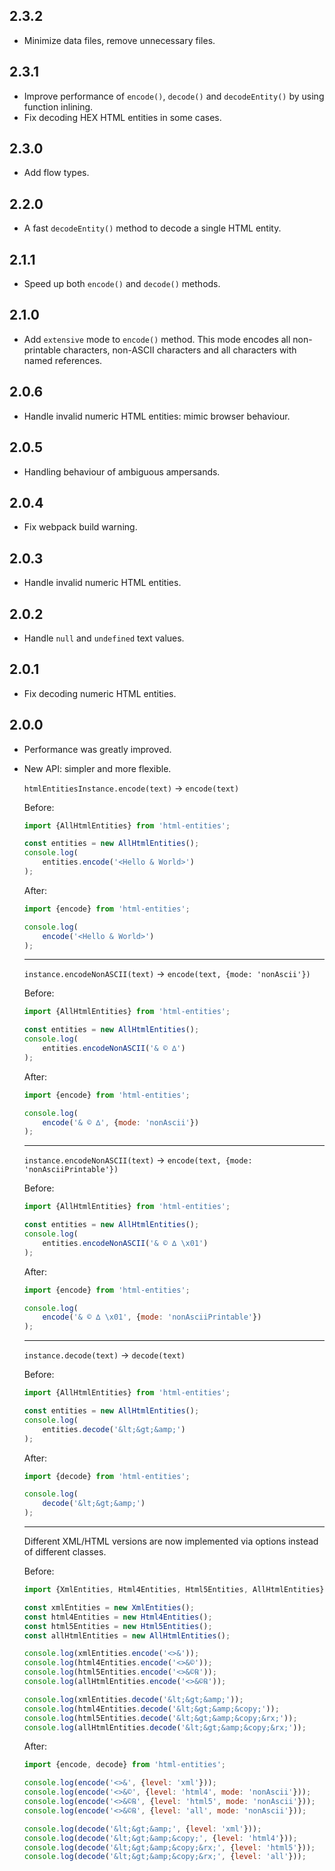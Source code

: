 2.3.2
-----

 * Minimize data files, remove unnecessary files.

2.3.1
-----

 * Improve performance of `encode()`, `decode()` and `decodeEntity()` by using function inlining.
 * Fix decoding HEX HTML entities in some cases.

2.3.0
-----

 * Add flow types.

2.2.0
-----

 * A fast `decodeEntity()` method to decode a single HTML entity.

2.1.1
-----

 * Speed up both `encode()` and `decode()` methods.

2.1.0
-----

 * Add `extensive` mode to `encode()` method. This mode encodes all non-printable characters, non-ASCII characters and all characters with named references.

2.0.6
-----

 * Handle invalid numeric HTML entities: mimic browser behaviour.

2.0.5
-----

 * Handling behaviour of ambiguous ampersands.

2.0.4
-----

 * Fix webpack build warning.

2.0.3
-----

 * Handle invalid numeric HTML entities.

2.0.2
-----

 * Handle `null` and `undefined` text values.

2.0.1
-----

 * Fix decoding numeric HTML entities.

2.0.0
-----

 * Performance was greatly improved.
 * New API: simpler and more flexible.

   `htmlEntitiesInstance.encode(text)` -> `encode(text)`

   Before:

   ```js
   import {AllHtmlEntities} from 'html-entities';

   const entities = new AllHtmlEntities();
   console.log(
       entities.encode('<Hello & World>')
   );
   ```

   After:

   ```js
   import {encode} from 'html-entities';

   console.log(
       encode('<Hello & World>')
   );
   ```

   ---

   `instance.encodeNonASCII(text)` -> `encode(text, {mode: 'nonAscii'})`

   Before:

   ```js
   import {AllHtmlEntities} from 'html-entities';

   const entities = new AllHtmlEntities();
   console.log(
       entities.encodeNonASCII('& © ∆')
   );
   ```

   After:

   ```js
   import {encode} from 'html-entities';

   console.log(
       encode('& © ∆', {mode: 'nonAscii'})
   );
   ```

   ---

   `instance.encodeNonASCII(text)` -> `encode(text, {mode: 'nonAsciiPrintable'})`

   Before:

   ```js
   import {AllHtmlEntities} from 'html-entities';

   const entities = new AllHtmlEntities();
   console.log(
       entities.encodeNonASCII('& © ∆ \x01')
   );
   ```

   After:

   ```js
   import {encode} from 'html-entities';

   console.log(
       encode('& © ∆ \x01', {mode: 'nonAsciiPrintable'})
   );
   ```

   ---

   `instance.decode(text)` -> `decode(text)`

   Before:

   ```js
   import {AllHtmlEntities} from 'html-entities';

   const entities = new AllHtmlEntities();
   console.log(
       entities.decode('&lt;&gt;&amp;')
   );
   ```

   After:

   ```js
   import {decode} from 'html-entities';

   console.log(
       decode('&lt;&gt;&amp;')
   );
   ```

   ---

   Different XML/HTML versions are now implemented via options instead of different classes.

   Before:

   ```js
   import {XmlEntities, Html4Entities, Html5Entities, AllHtmlEntities} from 'html-entities';

   const xmlEntities = new XmlEntities();
   const html4Entities = new Html4Entities();
   const html5Entities = new Html5Entities();
   const allHtmlEntities = new AllHtmlEntities();

   console.log(xmlEntities.encode('<>&'));
   console.log(html4Entities.encode('<>&©'));
   console.log(html5Entities.encode('<>&©℞'));
   console.log(allHtmlEntities.encode('<>&©℞'));

   console.log(xmlEntities.decode('&lt;&gt;&amp;'));
   console.log(html4Entities.decode('&lt;&gt;&amp;&copy;'));
   console.log(html5Entities.decode('&lt;&gt;&amp;&copy;&rx;'));
   console.log(allHtmlEntities.decode('&lt;&gt;&amp;&copy;&rx;'));
   ```

   After:

   ```js
   import {encode, decode} from 'html-entities';

   console.log(encode('<>&', {level: 'xml'}));
   console.log(encode('<>&©', {level: 'html4', mode: 'nonAscii'}));
   console.log(encode('<>&©℞', {level: 'html5', mode: 'nonAscii'}));
   console.log(encode('<>&©℞', {level: 'all', mode: 'nonAscii'}));

   console.log(decode('&lt;&gt;&amp;', {level: 'xml'}));
   console.log(decode('&lt;&gt;&amp;&copy;', {level: 'html4'}));
   console.log(decode('&lt;&gt;&amp;&copy;&rx;', {level: 'html5'}));
   console.log(decode('&lt;&gt;&amp;&copy;&rx;', {level: 'all'}));
   ```
